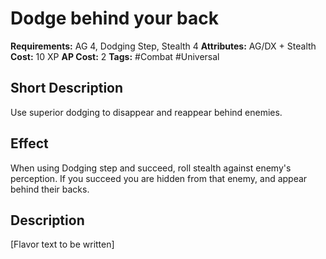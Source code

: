 # Dodge behind your back

**Requirements:** AG 4, Dodging Step, Stealth 4
**Attributes:** AG/DX + Stealth
**Cost:** 10 XP
**AP Cost:** 2
**Tags:** #Combat #Universal

## Short Description
Use superior dodging to disappear and reappear behind enemies.

## Effect
When using Dodging step and succeed, roll stealth against enemy's perception. If you succeed you are hidden from that enemy, and appear behind their backs.

## Description
[Flavor text to be written]